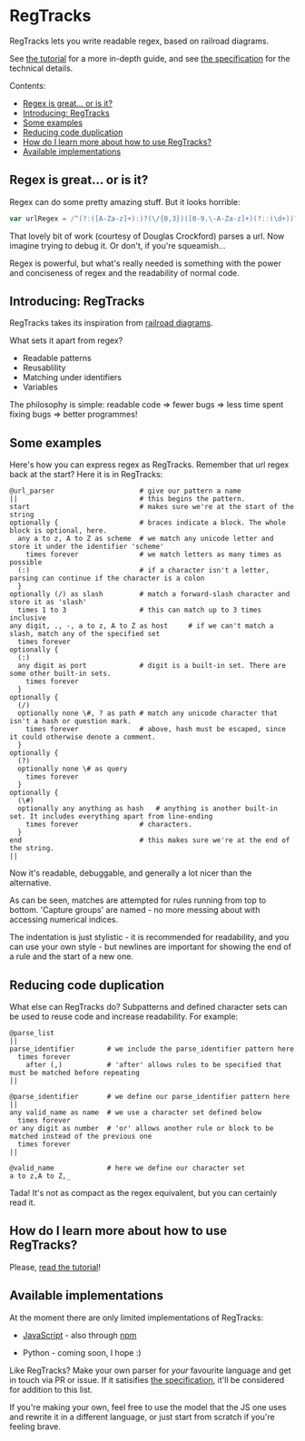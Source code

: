 # RegTracks

RegTracks lets you write readable regex, based on railroad diagrams.

See [the tutorial](./tutorial.md) for a more in-depth guide, and see [the specification](./spec.md) for the technical details.

Contents:
- [Regex is great... or is it?](#regex-is-great-or-is-it)
- [Introducing: RegTracks](#introducing-regtracks)
- [Some examples](#some-examples)
- [Reducing code duplication](#reducing-code-duplication)
- [How do I learn more about how to use RegTracks?](#how-do-i-learn-more-about-how-to-use-regtracks)
- [Available implementations](#available-implementations)

## Regex is great... or is it?

Regex can do some pretty amazing stuff. But it looks horrible:

```js
var urlRegex = /^(?:([A-Za-z]+):)?(\/{0,3})([0-9.\-A-Za-z]+)(?::(\d+))?(?:\/([^?#]*))?(?:\?([^#]*))?(?:#(.*))?$/;
```

That lovely bit of work (courtesy of Douglas Crockford) parses a url. Now imagine trying to debug it. Or don't, if you're squeamish...

Regex is powerful, but what's really needed is something with the power and conciseness of regex and the readability of normal code.

## Introducing: RegTracks

RegTracks takes its inspiration from [railroad diagrams](https://www.wikipedia.org/wiki/Syntax_diagram).

What sets it apart from regex?

- Readable patterns
- Reusablility
- Matching under identifiers
- Variables

The philosophy is simple: readable code => fewer bugs => less time spent fixing bugs => better programmes!

## Some examples

Here's how you can express regex as RegTracks. Remember that url regex back at the start? Here it is in RegTracks:

```
@url_parser                     # give our pattern a name
||                              # this begins the pattern.
start                           # makes sure we're at the start of the string
optionally {                    # braces indicate a block. The whole block is optional, here.
  any a to z, A to Z as scheme  # we match any unicode letter and store it under the identifier 'scheme'
    times forever               # we match letters as many times as possible
  (:)                           # if a character isn't a letter, parsing can continue if the character is a colon
  }
optionally (/) as slash         # match a forward-slash character and store it as 'slash'
  times 1 to 3                  # this can match up to 3 times inclusive
any digit, ., -, a to z, A to Z as host     # if we can't match a slash, match any of the specified set
  times forever
optionally {
  (:)
  any digit as port             # digit is a built-in set. There are some other built-in sets.
    times forever
  }
optionally {
  (/)
  optionally none \#, ? as path # match any unicode character that isn't a hash or question mark.
    times forever               # above, hash must be escaped, since it could otherwise denote a comment.
  }
optionally {
  (?)
  optionally none \# as query
    times forever
  }
optionally {
  (\#)
  optionally any anything as hash   # anything is another built-in set. It includes everything apart from line-ending
    times forever               # characters.
  }
end                             # this makes sure we're at the end of the string.
||
```

Now it's readable, debuggable, and generally a lot nicer than the alternative.

As can be seen, matches are attempted for rules running from top to bottom. 'Capture groups' are named - no more messing about with accessing numerical indices.

The indentation is just stylistic - it is recommended for readability, and you can use your own style - but newlines are important for showing the end of a rule and the start of a new one.

## Reducing code duplication

What else can RegTracks do? Subpatterns and defined character sets can be used to reuse code and increase readability. For example:

```
@parse_list
||
parse_identifier        # we include the parse_identifier pattern here
  times forever
    after (,)           # 'after' allows rules to be specified that must be matched before repeating
||

@parse_identifier       # we define our parse_identifier pattern here
||
any valid_name as name  # we use a character set defined below
  times forever
or any digit as number  # 'or' allows another rule or block to be matched instead of the previous one
  times forever
||

@valid_name             # here we define our character set
a to z,A to Z,_
```

Tada! It's not as compact as the regex equivalent, but you can certainly read it.

## How do I learn more about how to use RegTracks?

Please, [read the tutorial](./tutorial.md)!

## Available implementations

At the moment there are only limited implementations of RegTracks:

- [JavaScript](https://github.com/regtracks/regtracks-js) - also through [npm](https://www.npmjs.com/package/regtracks)

- Python - coming soon, I hope :)

Like RegTracks? Make your own parser for _your_ favourite language and get in touch via PR or issue. If it satisifies [the specification](./spec.md), it'll be considered for addition to this list.

If you're making your own, feel free to use the model that the JS one uses and rewrite it in a different language, or just start from scratch if you're feeling brave.

